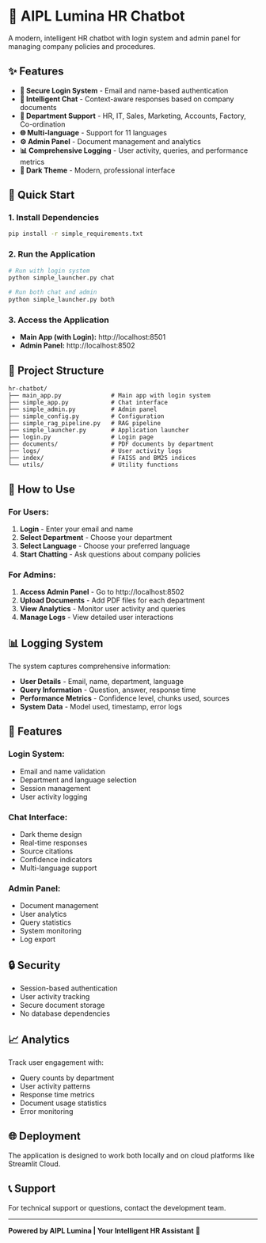 # 🤖 AIPL Lumina HR Chatbot

A modern, intelligent HR chatbot with login system and admin panel for managing company policies and procedures.

## ✨ Features

- **🔐 Secure Login System** - Email and name-based authentication
- **💬 Intelligent Chat** - Context-aware responses based on company documents
- **🏢 Department Support** - HR, IT, Sales, Marketing, Accounts, Factory, Co-ordination
- **🌐 Multi-language** - Support for 11 languages
- **⚙️ Admin Panel** - Document management and analytics
- **📊 Comprehensive Logging** - User activity, queries, and performance metrics
- **🎨 Dark Theme** - Modern, professional interface

## 🚀 Quick Start

### 1. Install Dependencies
```bash
pip install -r simple_requirements.txt
```

### 2. Run the Application
```bash
# Run with login system
python simple_launcher.py chat

# Run both chat and admin
python simple_launcher.py both
```

### 3. Access the Application
- **Main App (with Login):** http://localhost:8501
- **Admin Panel:** http://localhost:8502

## 📁 Project Structure

```
hr-chatbot/
├── main_app.py              # Main app with login system
├── simple_app.py            # Chat interface
├── simple_admin.py          # Admin panel
├── simple_config.py         # Configuration
├── simple_rag_pipeline.py   # RAG pipeline
├── simple_launcher.py       # Application launcher
├── login.py                 # Login page
├── documents/               # PDF documents by department
├── logs/                    # User activity logs
├── index/                   # FAISS and BM25 indices
└── utils/                   # Utility functions
```

## 🔧 How to Use

### For Users:
1. **Login** - Enter your email and name
2. **Select Department** - Choose your department
3. **Select Language** - Choose your preferred language
4. **Start Chatting** - Ask questions about company policies

### For Admins:
1. **Access Admin Panel** - Go to http://localhost:8502
2. **Upload Documents** - Add PDF files for each department
3. **View Analytics** - Monitor user activity and queries
4. **Manage Logs** - View detailed user interactions

## 📊 Logging System

The system captures comprehensive information:
- **User Details** - Email, name, department, language
- **Query Information** - Question, answer, response time
- **Performance Metrics** - Confidence level, chunks used, sources
- **System Data** - Model used, timestamp, error logs

## 🎨 Features

### Login System:
- Email and name validation
- Department and language selection
- Session management
- User activity logging

### Chat Interface:
- Dark theme design
- Real-time responses
- Source citations
- Confidence indicators
- Multi-language support

### Admin Panel:
- Document management
- User analytics
- Query statistics
- System monitoring
- Log export

## 🔒 Security

- Session-based authentication
- User activity tracking
- Secure document storage
- No database dependencies

## 📈 Analytics

Track user engagement with:
- Query counts by department
- User activity patterns
- Response time metrics
- Document usage statistics
- Error monitoring

## 🌐 Deployment

The application is designed to work both locally and on cloud platforms like Streamlit Cloud.

## 📞 Support

For technical support or questions, contact the development team.

---

**Powered by AIPL Lumina | Your Intelligent HR Assistant** 🤖
